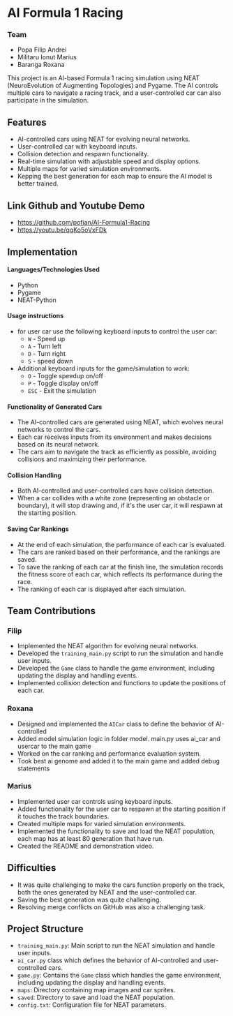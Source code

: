 # AI Formula 1 Racing
### Team
 * Popa Filip Andrei
 * Militaru Ionut Marius
 * Baranga Roxana 

This project is an AI-based Formula 1 racing simulation using NEAT
(NeuroEvolution of Augmenting Topologies) and Pygame. The AI controls 
multiple cars to navigate a racing track, and a user-controlled car can 
also participate in the simulation.

## Features

* AI-controlled cars using NEAT for evolving neural networks.
* User-controlled car with keyboard inputs.
* Collision detection and respawn functionality.
* Real-time simulation with adjustable speed and display options.
* Multiple maps for varied simulation environments.
* Kepping the best generation for each map to ensure the 
AI model is better trained.


## Link Github and Youtube Demo
* https://github.com/pofian/AI-Formula1-Racing
* https://youtu.be/qqKo5oVxFDk

## Implementation
#### Languages/Technologies Used

- Python
- Pygame
- NEAT-Python

#### Usage instructions
* for user car use the following keyboard inputs to control the user car:
    - `W` - Speed up
    - `A` - Turn left
    - `D` - Turn right
    - `S` - speed down
* Additional keyboard inputs for the game/simulation to work:
    - `O` - Toggle speedup on/off
    - `P` - Toggle display on/off
    - `ESC` - Exit the simulation

#### Functionality of Generated Cars
- The AI-controlled cars are generated using NEAT, which evolves neural 
networks to control the cars.
- Each car receives inputs from its environment and makes 
decisions based on its neural network.
- The cars aim to navigate the track as efficiently as possible, 
avoiding collisions and maximizing their performance.

#### Collision Handling
- Both AI-controlled and user-controlled cars have 
collision detection.
- When a car collides with a white zone (representing an obstacle or boundary),
it will stop drawing and, if it's the user car, it will respawn 
at the starting position.

#### Saving Car Rankings
- At the end of each simulation, the performance of each 
car is evaluated.
- The cars are ranked based on their performance, 
and the rankings are saved.
- To save the ranking of each car at the finish line, the simulation records the
fitness score of each car, which reflects its performance during the race.
- The ranking of each car is displayed after each simulation.

## Team Contributions

### Filip
- Implemented the NEAT algorithm for evolving neural networks.
- Developed the `training_main.py` script to run the simulation 
and handle user inputs.
- Developed the `Game` class to handle the game environment, including 
updating the display and handling events.
- Implemented collision detection and functions to 
update the positions of each car.

### Roxana
- Designed and implemented the `AICar` class to define the behavior of AI-controlled
- Added model simulation logic in folder model. main.py uses ai_car and usercar to the main game
- Worked on the car ranking and performance evaluation system.
- Took best ai genome and added it to the main game and added debug statements

### Marius
- Implemented user car controls using keyboard inputs.
- Added functionality for the user car to respawn at the starting 
position if it touches the track boundaries.
- Created multiple maps for varied simulation environments.
- Implemented the functionality to save and load the NEAT population,
each map has at least 80 generation that have run.
- Created the README and demonstration video.

## Difficulties
- It was quite challenging to make the cars function properly on 
the track, both the ones generated by NEAT and the user-controlled car.
- Saving the best generation was quite challenging.
- Resolving merge conflicts on GitHub was also a challenging task.

## Project Structure

- `training_main.py`: Main script to run the NEAT simulation and handle user inputs.
- `ai_car.py` class which defines the behavior of AI-controlled and user-controlled cars.
- `game.py`: Contains the `Game` class which handles the game environment,
including updating the display and handling events.
- `maps`: Directory containing map images and car sprites.
- `saved`: Directory to save and load the NEAT population.
- `config.txt`: Configuration file for NEAT parameters.

